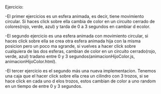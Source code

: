 Ejercicio:

-El primer ejercicios es un esfera animada, es decir, tiene movimiento circular. Si haces click sobre ella cambia de color en un circuito cerrado de colores(rojo, verde, azul) y tarda de 0 a 3 segundos en cambiar d ecolor.

-El segundo ejercicio es una esfera animada con movimiento circular, si haces click sobre ella se crea otra esfera animada hija con la misma posicion pero un poco ma sgrande, si vuelves a hacer click sobre cualquiera de las dos esferas, cambian de color en un circuito cerrado(rojo, verde, azul) tradano entre 0 y 3 segundos(animacionHijoColor.js, animacionHijoColor.html).

-El tercer ejercicio es el segundo más una nueva implementacion. Tenemos una caja que el hacer click sobre ella crea un cilindro con 3 trozos, si se hace click en cada uno d elos trozos, estos cambian de color a uno random en un tiempo de entre 0 y 3 segundos.